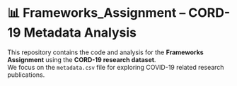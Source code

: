 # 📊 Frameworks_Assignment – CORD-19 Metadata Analysis

This repository contains the code and analysis for the **Frameworks Assignment** using the **CORD-19 research dataset**.  
We focus on the `metadata.csv` file for exploring COVID-19 related research publications.
